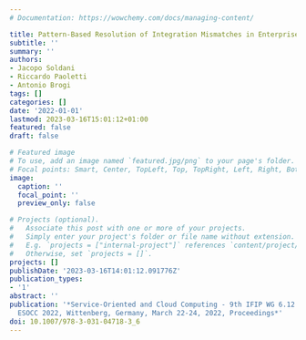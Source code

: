 ```yaml
---
# Documentation: https://wowchemy.com/docs/managing-content/

title: Pattern-Based Resolution of Integration Mismatches in Enterprise Applications
subtitle: ''
summary: ''
authors:
- Jacopo Soldani
- Riccardo Paoletti
- Antonio Brogi
tags: []
categories: []
date: '2022-01-01'
lastmod: 2023-03-16T15:01:12+01:00
featured: false
draft: false

# Featured image
# To use, add an image named `featured.jpg/png` to your page's folder.
# Focal points: Smart, Center, TopLeft, Top, TopRight, Left, Right, BottomLeft, Bottom, BottomRight.
image:
  caption: ''
  focal_point: ''
  preview_only: false

# Projects (optional).
#   Associate this post with one or more of your projects.
#   Simply enter your project's folder or file name without extension.
#   E.g. `projects = ["internal-project"]` references `content/project/deep-learning/index.md`.
#   Otherwise, set `projects = []`.
projects: []
publishDate: '2023-03-16T14:01:12.091776Z'
publication_types:
- '1'
abstract: ''
publication: '*Service-Oriented and Cloud Computing - 9th IFIP WG 6.12 European Conference,
  ESOCC 2022, Wittenberg, Germany, March 22-24, 2022, Proceedings*'
doi: 10.1007/978-3-031-04718-3_6
---
```

